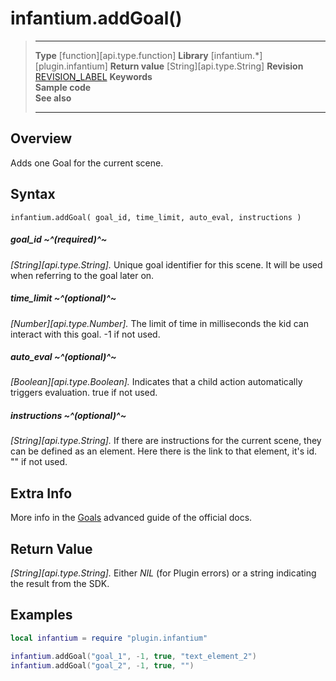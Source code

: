 # infantium.addGoal()

> --------------------- ------------------------------------------------------------------------------------------
> __Type__              [function][api.type.function]
> __Library__           [infantium.*][plugin.infantium]
> __Return value__      [String][api.type.String]
> __Revision__          [REVISION_LABEL](REVISION_URL)
> __Keywords__          
> __Sample code__       
> __See also__          
> --------------------- ------------------------------------------------------------------------------------------


## Overview

Adds one Goal for the current scene.

## Syntax

	infantium.addGoal( goal_id, time_limit, auto_eval, instructions )

##### goal_id ~^(required)^~
_[String][api.type.String]._ Unique goal identifier for this scene. It will be used when referring to the goal later on.

##### time_limit ~^(optional)^~
_[Number][api.type.Number]._ The limit of time in milliseconds the kid can interact with this goal. -1 if not used.

##### auto_eval ~^(optional)^~
_[Boolean][api.type.Boolean]._ Indicates that a child action automatically triggers evaluation. true if not used.

##### instructions ~^(optional)^~
_[String][api.type.String]._ If there are instructions for the current scene, they can be defined as an element. Here there is the link to that element, it's id. "" if not used.


## Extra Info

More info in the [Goals](http://infantium-sdk-docs.readthedocs.org/en/latest/advanced_guides/goals.html) advanced guide of the official docs.


## Return Value

_[String][api.type.String]._ Either *NIL* (for Plugin errors) or a string indicating the result from the SDK.


## Examples

``````lua
local infantium = require "plugin.infantium"

infantium.addGoal("goal_1", -1, true, "text_element_2")
infantium.addGoal("goal_2", -1, true, "")
``````
